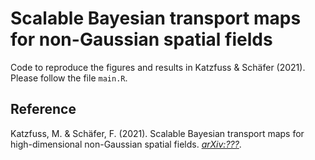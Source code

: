 # Scalable Bayesian transport maps for non-Gaussian spatial fields

Code to reproduce the figures and results in Katzfuss & Schäfer (2021). Please follow the file `main.R`.

## Reference
Katzfuss, M. & Schäfer, F. (2021). Scalable Bayesian transport maps for high-dimensional non-Gaussian spatial fields. [*arXiv:???*](https://arxiv.org/abs/???).
